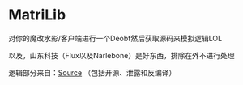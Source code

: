 # MatriLib

对你的魔改水影/客户端进行一个Deobf然后获取源码来模拟逻辑LOL

以及，山东科技（Flux以及Narlebone）是好东西，排除在外不进行处理

逻辑部分来自：[Source](SOURCE.md) （包括开源、泄露和反编译）

